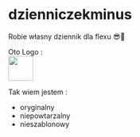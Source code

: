 # dzienniczekminus
Robie własny dziennik dla flexu 😎🤙 <br>

Oto Logo :<br>
<img src="https://user-images.githubusercontent.com/88286186/168447243-57216630-76e4-4289-854a-023a583ecf99.png" idth="50" height="50" />

Tak wiem jestem :
<ul>
<li>oryginalny</li>
<li>niepowtarzalny</li>
<li>nieszablonowy</li>
</ul>